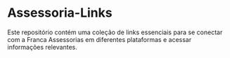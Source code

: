 # Assessoria-Links
Este repositório contém uma coleção de links essenciais para se conectar com a Franca Assessorias em diferentes plataformas e acessar informações relevantes.
